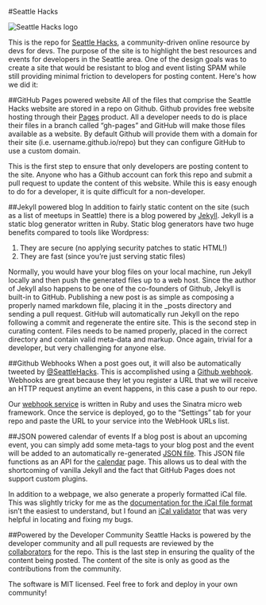 #Seattle Hacks

![Seattle Hacks logo](http://seattlehacks.com/img/seattlehacks_logo_large.png)

This is the repo for [Seattle Hacks][], a community-driven online resource by devs for devs. The purpose of the site is to highlight the best resources and events for developers in the Seattle area. One of the design goals was to create a site that would be resistant to blog and event listing SPAM while still providing minimal friction to developers for posting content. Here's how we did it:

##GitHub Pages powered website 
All of the files that comprise the Seattle Hacks website are stored in a repo on Github. Github provides free website hosting through their [Pages][] product. All a developer needs to do is place their files in a branch called “gh-pages” and GitHub will make those files available as a website. By default Github will provide them with a domain for their site (i.e. username.github.io/repo) but they can configure GitHub to use a custom domain.

This is the first step to ensure that only developers are posting content to the site.
Anyone who has a Github account can fork this repo and submit a pull request to update the content of this website. While this is easy enough to do for a developer, it is quite difficult for a non-developer.


##Jekyll powered blog
In addition to fairly static content on the site (such as a list of meetups in Seattle) there is a blog powered by [Jekyll][]. Jekyll is a static blog generator written in Ruby. Static blog generators have two huge benefits compared to tools like Wordpress:

1. They are secure (no applying security patches to static HTML!)
2. They are fast (since you’re just serving static files)

Normally, you would have your blog files on your local machine, run Jekyll locally and then push the generated files up to a web host. Since the author of Jekyll also happens to be one of the co-founders of Github, Jekyll is built-in to GitHub. Publishing a new post is as simple as composing a properly named markdown file, placing it in the _posts directory and sending a pull request. GitHub will automatically run Jekyll on the repo following a commit and regenerate the entire site. This is the second step in curating content. Files needs to be named properly, placed in the correct directory and contain valid meta-data and markup. Once again, trivial for a developer, but very challenging for anyone else.

##Github Webhooks
When a post goes out, it will also be automatically tweeted by [@SeattleHacks][]. This is accomplished using a [Github webhook][]. Webhooks are great because they let you register a URL that we will receive an HTTP request anytime an event happens, in this case a push to our repo.

Our [webhook service][] is written in Ruby and uses the Sinatra micro web framework. Once the service is deployed, go to the “Settings” tab for your repo and paste the URL to your service into the WebHook URLs list.


##JSON powered calendar of events
If a blog post is about an upcoming event, you can simply add some meta-tags to your blog post and the event will be added to an automatically re-generated [JSON file][]. This JSON file functions as an API for the [calendar][] page. This allows us to deal with the shortcoming of vanilla Jekyll and the fact that GitHub Pages does not support custom plugins.

In addition to a webpage, we also generate a properly formatted iCal file. This was slightly tricky for me as the [documentation for the iCal file format][] isn’t the easiest to understand, but I found an [iCal validator][] that was very helpful in locating and fixing my bugs.

##Powered by the Developer Community
Seattle Hacks is powered by the developer community and all pull requests are reviewed by the [collaborators][] for the repo. This is the last step in ensuring the quality of the content being posted. The content of the site is only as good as the contributions from the community.

The software is MIT licensed. Feel free to fork and deploy in your own community!

[seattle hacks]:http://seattlehacks.com
[pages]:http://pages.github.com
[jekyll]:https://github.com/mojombo/jekyll
[github webhook]:https://help.github.com/articles/post-receive-hooks
[@seattlehacks]:http://twitter.com/SeattleHacks
[collaborators]:https://github.com/crabasa/seattlehacks/settings/collaboration
[json file]:http://seattlehacks.com/api/cal.json
[calendar]:http://seattlehacks.com/calendar
[webhook service]:https://github.com/crabasa/seattlehacks/tree/master/github-webhook
[documentation for the iCal file format]:http://www.kanzaki.com/docs/ical/
[iCal validator]:http://severinghaus.org/projects/icv/
